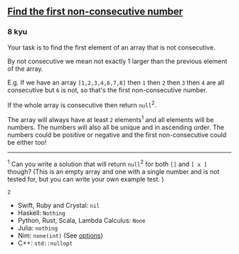 <h2><a href=https://www.codewars.com/kata/58f8a3a27a5c28d92e000144/train/python target="_blank">Find the first non-consecutive number</a></h2><h3>8 kyu</h3><p>Your task is to find the first element of an array that is not consecutive.</p><p>By not consecutive we mean not exactly 1 larger than the previous element of the array.</p><p>E.g. If we have an array <code>[1,2,3,4,6,7,8]</code> then <code>1</code> then <code>2</code> then <code>3</code> then <code>4</code> are all consecutive but <code>6</code> is not, so that's the first non-consecutive number.</p><p>If the whole array is consecutive then return <code>null</code><sup>2</sup>.</p><p>The array will always have at least <code>2</code> elements<sup>1</sup> and all elements will be numbers. The numbers will also all be unique and in ascending order. The numbers could be positive or negative and the first non-consecutive could be either too!</p><hr><p><sup>1</sup> Can you write a solution that will return <code>null</code><sup>2</sup> for both <code>[]</code> and <code>[ x ]</code> though?  (This is an empty array and one with a single number and is not tested for, but you can write your own example test. )</p><p><sup>2</sup>  </p><ul><li>Swift, Ruby and Crystal: <code>nil</code></li><li>Haskell: <code>Nothing</code>  </li><li>Python, Rust, Scala, Lambda Calculus: <code>None</code>  </li><li>Julia: <code>nothing</code>  </li><li>Nim: <code>none(int)</code> (See <a href="https://nim-lang.org/docs/options.html" data-turbolinks="false" target="_blank">options</a>)</li><li>C++: <code>std::nullopt</code></li></ul>